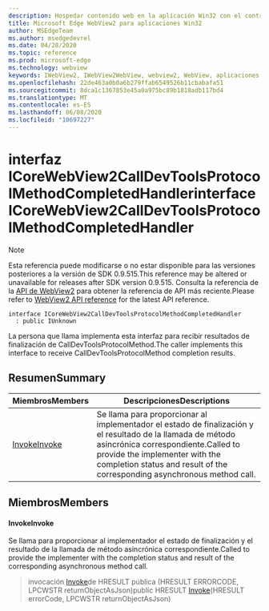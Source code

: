 ```yaml
---
description: Hospedar contenido web en la aplicación Win32 con el control Microsoft Edge WebView2
title: Microsoft Edge WebView2 para aplicaciones Win32
author: MSEdgeTeam
ms.author: msedgedevrel
ms.date: 04/28/2020
ms.topic: reference
ms.prod: microsoft-edge
ms.technology: webview
keywords: IWebView2, IWebView2WebView, webview2, WebView, aplicaciones Win32, Win32, Edge, ICoreWebView2, ICoreWebView2Controller, control de explorador, HTML Edge
ms.openlocfilehash: 22de463a0b0a6b279ffab6549526b11cbabafa51
ms.sourcegitcommit: 8dca1c1367853e45a0a975bc89b1818adb117bd4
ms.translationtype: MT
ms.contentlocale: es-ES
ms.lasthandoff: 06/08/2020
ms.locfileid: "10697227"
---
```

# <span data-ttu-id="e3263-104">interfaz ICoreWebView2CallDevToolsProtocolMethodCompletedHandler</span><span class="sxs-lookup"><span data-stu-id="e3263-104">interface ICoreWebView2CallDevToolsProtocolMethodCompletedHandler</span></span> 

> [!NOTE]
> <span data-ttu-id="e3263-105">Esta referencia puede modificarse o no estar disponible para las versiones posteriores a la versión de SDK 0.9.515.</span><span class="sxs-lookup"><span data-stu-id="e3263-105">This reference may be altered or unavailable for releases after SDK version 0.9.515.</span></span> <span data-ttu-id="e3263-106">Consulta la referencia de la [API de WebView2](../../../webview2-api-reference.md) para obtener la referencia de API más reciente.</span><span class="sxs-lookup"><span data-stu-id="e3263-106">Please refer to [WebView2 API reference](../../../webview2-api-reference.md) for the latest API reference.</span></span>

```
interface ICoreWebView2CallDevToolsProtocolMethodCompletedHandler
  : public IUnknown
```

<span data-ttu-id="e3263-107">La persona que llama implementa esta interfaz para recibir resultados de finalización de CallDevToolsProtocolMethod.</span><span class="sxs-lookup"><span data-stu-id="e3263-107">The caller implements this interface to receive CallDevToolsProtocolMethod completion results.</span></span>

## <span data-ttu-id="e3263-108">Resumen</span><span class="sxs-lookup"><span data-stu-id="e3263-108">Summary</span></span>

 <span data-ttu-id="e3263-109">Miembros</span><span class="sxs-lookup"><span data-stu-id="e3263-109">Members</span></span>                        | <span data-ttu-id="e3263-110">Descripciones</span><span class="sxs-lookup"><span data-stu-id="e3263-110">Descriptions</span></span>
--------------------------------|---------------------------------------------
[<span data-ttu-id="e3263-111">Invoke</span><span class="sxs-lookup"><span data-stu-id="e3263-111">Invoke</span></span>](#invoke) | <span data-ttu-id="e3263-112">Se llama para proporcionar al implementador el estado de finalización y el resultado de la llamada de método asincrónica correspondiente.</span><span class="sxs-lookup"><span data-stu-id="e3263-112">Called to provide the implementer with the completion status and result of the corresponding asynchronous method call.</span></span>

## <span data-ttu-id="e3263-113">Miembros</span><span class="sxs-lookup"><span data-stu-id="e3263-113">Members</span></span>

#### <span data-ttu-id="e3263-114">Invoke</span><span class="sxs-lookup"><span data-stu-id="e3263-114">Invoke</span></span> 

<span data-ttu-id="e3263-115">Se llama para proporcionar al implementador el estado de finalización y el resultado de la llamada de método asincrónica correspondiente.</span><span class="sxs-lookup"><span data-stu-id="e3263-115">Called to provide the implementer with the completion status and result of the corresponding asynchronous method call.</span></span>

> <span data-ttu-id="e3263-116">invocación [Invoke](#invoke)de HRESULT pública (HRESULT ERRORCODE, LPCWSTR returnObjectAsJson)</span><span class="sxs-lookup"><span data-stu-id="e3263-116">public HRESULT [Invoke](#invoke)(HRESULT errorCode, LPCWSTR returnObjectAsJson)</span></span>

